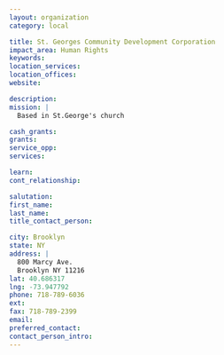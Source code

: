 ```yaml
---
layout: organization
category: local

title: St. Georges Community Development Corporation
impact_area: Human Rights
keywords: 
location_services: 
location_offices: 
website:  

description: 
mission: |
  Based in St.George's church

cash_grants: 
grants: 
service_opp: 
services: 

learn: 
cont_relationship: 

salutation: 
first_name: 
last_name: 
title_contact_person: 

city: Brooklyn
state: NY
address: |
  800 Marcy Ave.     
  Brooklyn NY 11216
lat: 40.686317
lng: -73.947792
phone: 718-789-6036
ext: 
fax: 718-789-2399
email: 
preferred_contact: 
contact_person_intro: 
---
```

